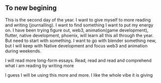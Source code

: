 ## To new begining

This is the second day of the year. I want to give myself to more reading and writing (journalling). I want to find something I want to put my energy on. I have been trying figure out, web3, animation(game development), flutter, native development, phoenix, will learn all this all through the year. But need to start with something. I want to go with blender something new, but I will keep with Native development and focus web3 and animation during weekends.

I will read more long-form essays. Read, read and read and comprehend what i am reading by writing more

I guess I will be using this more and more. I like the whole vibe it is giving



